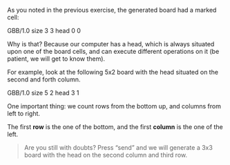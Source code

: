 As you noted in the previous exercise, the generated board had a marked cell:
 
<gs-board>
  GBB/1.0
    size 3 3
    head 0 0
</gs-board>


Why is that? Because our computer has a head, which is always situated upon one of the board cells, and can execute different operations on it (be patient, we will get to know them).
 
For example, look at the following 5x2 board with the head situated on the second and forth column.

<gs-board>
  GBB/1.0
    size 5 2
    head 3 1
</gs-board>
 
One important thing: we count rows from the bottom up, and columns from left to right.
 
The first **row** is the one of the bottom, and the first **column** is the one of the left.

> Are you still with doubts? Press “send” and we will generate a 3x3 board with the head on the second column and third row.
